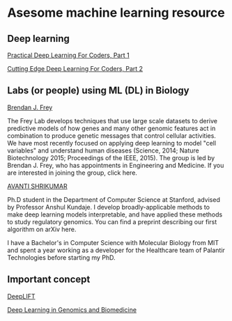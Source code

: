 # Asesome machine learning resource

## 

## Deep learning

[Practical Deep Learning For Coders, Part 1](http://course.fast.ai)

[Cutting Edge Deep Learning For Coders, Part 2](http://course.fast.ai/part2.html)


## Labs (or people) using ML (DL) in Biology

[Brendan J. Frey](http://genes.toronto.edu/?q=home)

The Frey Lab develops techniques that use large scale datasets to derive predictive models of how genes and many other genomic features act in combination to produce genetic messages that control cellular activities. We have most recently focused on applying deep learning to model "cell variables" and understand human diseases (Science, 2014; Nature Biotechnology 2015; Proceedings of the IEEE, 2015). The group is led by Brendan J. Frey, who has appointments in Engineering and Medicine. If you are interested in joining the group, click here.


[AVANTI SHRIKUMAR](https://stanford.edu/~avanti/index.html)

Ph.D student in the Department of Computer Science at Stanford, advised by Professor Anshul Kundaje. I develop broadly-applicable methods to make deep learning models interpretable, and have applied these methods to study regulatory genomics. You can find a preprint describing our first algorithm on arXiv here.

I have a Bachelor's in Computer Science with Molecular Biology from MIT and spent a year working as a developer for the Healthcare team of Palantir Technologies before starting my PhD.

## Important concept

[DeepLIFT](https://github.com/kundajelab/deeplift)



[Deep Learning in Genomics and Biomedicine](https://canvas.stanford.edu/courses/51037)
